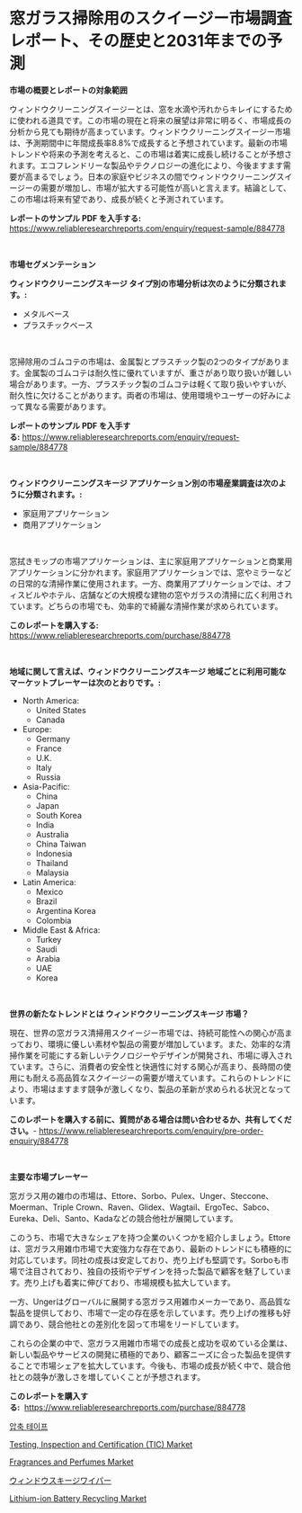 <p><h1>窓ガラス掃除用のスクイージー市場調査レポート、その歴史と2031年までの予測</h1></p><p><strong>市場の概要とレポートの対象範囲</strong></p>
<p><p>ウィンドウクリーニングスイージーとは、窓を水滴や汚れからキレイにするために使われる道具です。この市場の現在と将来の展望は非常に明るく、市場成長の分析から見ても期待が高まっています。ウィンドウクリーニングスイージー市場は、予測期間中に年間成長率8.8%で成長すると予想されています。最新の市場トレンドや将来の予測を考えると、この市場は着実に成長し続けることが予想されます。エコフレンドリーな製品やテクノロジーの進化により、今後ますます需要が高まるでしょう。日本の家庭やビジネスの間でウィンドウクリーニングスイージーの需要が増加し、市場が拡大する可能性が高いと言えます。結論として、この市場は将来有望であり、成長が続くと予測されています。</p></p>
<p><strong>レポートのサンプル PDF を入手する:</strong> <a href="https://www.reliableresearchreports.com/enquiry/request-sample/884778">https://www.reliableresearchreports.com/enquiry/request-sample/884778</a></p>
<p>&nbsp;</p>
<p><strong>市場セグメンテーション</strong></p>
<p><strong>ウィンドウクリーニングスキージ タイプ別の市場分析は次のように分類されます。:</strong></p>
<p><ul><li>メタルベース</li><li>プラスチックベース</li></ul></p>
<p>&nbsp;</p>
<p><p>窓掃除用のゴムコテの市場は、金属製とプラスチック製の2つのタイプがあります。金属製のゴムコテは耐久性に優れていますが、重さがあり取り扱いが難しい場合があります。一方、プラスチック製のゴムコテは軽くて取り扱いやすいが、耐久性に欠けることがあります。両者の市場は、使用環境やユーザーの好みによって異なる需要があります。</p></p>
<p><strong>レポートのサンプル PDF を入手する:</strong>&nbsp;<a href="https://www.reliableresearchreports.com/enquiry/request-sample/884778">https://www.reliableresearchreports.com/enquiry/request-sample/884778</a></p>
<p>&nbsp;</p>
<p><strong> ウィンドウクリーニングスキージ アプリケーション別の市場産業調査は次のように分類されます。:</strong></p>
<p><ul><li>家庭用アプリケーション</li><li>商用アプリケーション</li></ul></p>
<p>&nbsp;</p>
<p><p>窓拭きモップの市場アプリケーションは、主に家庭用アプリケーションと商業用アプリケーションに分かれます。家庭用アプリケーションでは、窓やミラーなどの日常的な清掃作業に使用されます。一方、商業用アプリケーションでは、オフィスビルやホテル、店舗などの大規模な建物の窓やガラスの清掃に広く利用されています。どちらの市場でも、効率的で綺麗な清掃作業が求められています。</p></p>
<p><strong>このレポートを購入する:</strong>&nbsp; <a href="https://www.reliableresearchreports.com/purchase/884778">https://www.reliableresearchreports.com/purchase/884778</a></p>
<p>&nbsp;</p>
<p><strong>地域に関して言えば、ウィンドウクリーニングスキージ 地域ごとに利用可能なマーケットプレーヤーは次のとおりです。:</strong></p>
<p><ul>
    <li>
        North America:
        <ul>
            <li>United States</li>
            <li>Canada</li>
        </ul>
    </li>
    <li>
        Europe:
        <ul>
            <li>Germany</li>
            <li>France</li>
            <li>U.K.</li>
            <li>Italy</li>
            <li>Russia</li>
        </ul>
    </li>
    <li>
        Asia-Pacific:
        <ul>
            <li>China</li>
            <li>Japan</li>
            <li>South Korea</li>
            <li>India</li>
            <li>Australia</li>
            <li>China Taiwan</li>
            <li>Indonesia</li>
            <li>Thailand</li>
            <li>Malaysia</li>
        </ul>
    </li>
    <li>
        Latin America:
        <ul>
            <li>Mexico</li>
            <li>Brazil</li>
            <li>Argentina Korea</li>
            <li>Colombia</li>
        </ul>
    </li>
    <li>
        Middle East & Africa:
        <ul>
            <li>Turkey</li>
            <li>Saudi</li>
            <li>Arabia</li>
            <li>UAE</li>
            <li>Korea</li>
        </ul>
    </li>
    </ul></p>
<p>&nbsp;</p>
<p><strong>世界の新たなトレンドとは ウィンドウクリーニングスキージ 市場？</strong></p>
<p><p>現在、世界の窓ガラス清掃用スクイージー市場では、持続可能性への関心が高まっており、環境に優しい素材や製品の需要が増加しています。また、効率的な清掃作業を可能にする新しいテクノロジーやデザインが開発され、市場に導入されています。さらに、消費者の安全性と快適性に対する関心が高まり、長時間の使用にも耐える高品質なスクイージーの需要が増えています。これらのトレンドにより、市場はますます競争が激しくなり、製品の革新が求められる状況となっています。</p></p>
<p><strong>このレポートを購入する前に、質問がある場合は問い合わせるか、共有してください。</strong>- <a href="https://www.reliableresearchreports.com/enquiry/pre-order-enquiry/884778">https://www.reliableresearchreports.com/enquiry/pre-order-enquiry/884778</a></p>
<p>&nbsp;</p>
<p><strong>主要な市場プレーヤー</strong></p>
<p><p>窓ガラス用の雑巾の市場は、Ettore、Sorbo、Pulex、Unger、Steccone、Moerman、Triple Crown、Raven、Glidex、Wagtail、ErgoTec、Sabco、Eureka、Deli、Santo、Kadaなどの競合他社が展開しています。</p><p>このうち、市場で大きなシェアを持つ企業のいくつかを紹介しましょう。Ettoreは、窓ガラス用雑巾市場で大変強力な存在であり、最新のトレンドにも積極的に対応しています。同社の成長は安定しており、売り上げも堅調です。Sorboも市場で注目されており、独自の技術やデザインを持った製品で顧客を魅了しています。売り上げも着実に伸びており、市場規模も拡大しています。</p><p>一方、Ungerはグローバルに展開する窓ガラス用雑巾メーカーであり、高品質な製品を提供しており、市場で一定の存在感を示しています。売り上げの推移も好調であり、競合他社との差別化を図って市場をリードしています。</p><p>これらの企業の中で、窓ガラス用雑巾市場での成長と成功を収めている企業は、新しい製品やサービスの開発に積極的であり、顧客ニーズに合った製品を提供することで市場シェアを拡大しています。今後も、市場の成長が続く中で、競合他社との競争が激しさを増していくことが予想されます。</p></p>
<p><strong>このレポートを購入する:</strong>&nbsp;&nbsp;<a href="https://www.reliableresearchreports.com/purchase/884778">https://www.reliableresearchreports.com/purchase/884778</a></p>
<p><p><a href="https://github.com/jntpkh496620/Market-Research-Report-List-1/blob/main/94733634565.md">압축 테이프</a></p><p><a href="https://issuu.com/reportprime-2/docs/testing-inspection-and-certification-tic-market-si">Testing, Inspection and Certification (TIC) Market</a></p><p><a href="https://github.com/globismark/Market-Research-Report-List-2/blob/main/fragrances-and-perfumes-market.md">Fragrances and Perfumes Market</a></p><p><a href="https://github.com/bevdtkn4419963/Market-Research-Report-List-1/blob/main/12381554993.md">ウィンドウスキージワイパー</a></p><p><a href="https://issuu.com/reportprime-2/docs/lithium-ion-battery-recycling-market-size-2030.ppt">Lithium-ion Battery Recycling Market</a></p></p>